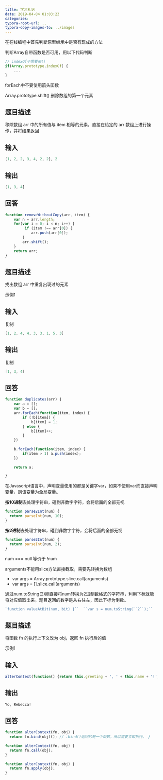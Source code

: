 ```yaml
---
title: 学习札记
date: 2019-04-04 01:03:23
categories:
typora-root-url: ..
typora-copy-images-to: ../images
---
```



在在线编程中首先判断原型继承中是否有现成的方法

判断Array自带函数是否可用，用以下代码判断

```js
// indexOf不需要带()
if(Array.prototype.indexOf) {
	...
}
```

forEach中不要使用箭头函数

Array.prototype.shift() 删除数组的第一个元素

## 题目描述

移除数组 arr 中的所有值与 item 相等的元素，直接在给定的 arr 数组上进行操作，并将结果返回

## 输入

```js
[1, 2, 2, 3, 4, 2, 2], 2
```

## 输出

```js
[1, 3, 4]
```

## 回答

```js
function removeWithoutCopy(arr, item) {
    var n = arr.length;
    for(var i = 0; i < n; i++) {
         if (item !== arr[0]) {
            arr.push(arr[0]);
        }
        arr.shift();
    }
    return arr;
}
```

## 题目描述

找出数组 arr 中重复出现过的元素

示例1

## 输入

复制

```js
[1, 2, 4, 4, 3, 3, 1, 5, 3]
```

## 输出

复制

```js
[1, 3, 4]
```

## 回答

```js
function duplicates(arr) {
    var a = [];
    var b = [];
    arr.forEach(function(item, index) {
        if (!b[item]) {
            b[item] = 1;
        } else {
            b[item]++;
        }
    })
    
    b.forEach(function(item, index) {
        if(item > 1) a.push(index);
    })
    
    return a;

}
```

在Javascript语言中，声明变量使用的都是关键字var，如果不使用var而直接声明变量，则该变量为全局变量。



**按10进制**去处理字符串，碰到非数字字符，会将后面的全部无视

```js
function parse2Int(num) {
  return parseInt(num, 10);
}
```

**按2进制**去处理字符串，碰到非数字字符，会将后面的全部无视

```js
function parse2Int(num) {
  return parseInt(num, 2);
}
```



num === null 等价于 !num



arguments不能用slice方法直接截取，需要先转换为数组

- var args = Array.prototype.slice.call(arguments) 
- var args = [].slice.call(arguments)



通过num.toString(2)能直接将num转换为2进制数格式的字符串，利用下标就能将对应值取出来。题目返回的数字是从右往左，因此下标为倒数。

```js
`function valueAtBit(num, bit) {``  ``var s = num.toString(``2``);``     ``return` `s[s.length - bit];`` ``}`
```

## 题目描述

将函数 fn 的执行上下文改为 obj，返回 fn 执行后的值

示例1

## 输入

```js
alterContext(function() {return this.greeting + ', ' + this.name + '!'; }, {name: 'Rebecca', greeting: 'Yo' })
```

## 输出

```js
Yo, Rebecca!
```

## 回答

```js
function alterContext(fn, obj) {
  return fn.bind(obj)(); // .bind()返回的是一个函数，所以需要立即执行。 }
 
function alterContext(fn, obj) {
  return fn.call(obj);
}
 
function alterContext(fn, obj) {
  return fn.apply(obj);
}
```

